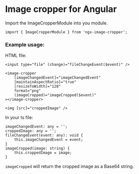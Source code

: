 # Image cropper for Angular

Import the ImageCropperModule into you module.

`import { ImageCropperModule } from 'ngx-image-cropper';`

### Example usage:
HTML file:
```
<input type="file" (change)="fileChangeEvent($event)" />

<image-cropper
    [imageChangedEvent]="imageChangedEvent"
    [maintainAspectRatio]="true"
    [resizeToWidth]="128"
    format="png"
    (imageCropped)="imageCropped($event)"
></image-cropper>

<img [src]="croppedImage" />
```

In your ts file:
```
imageChangedEvent: any = '';
croppedImage: any = '';
fileChangeEvent(event: any): void {
    this.imageChangedEvent = event;
}
imageCropped(image: string) {
    this.croppedImage = image;
}
```

`imageCropped` will return the cropped image as a Base64 string.